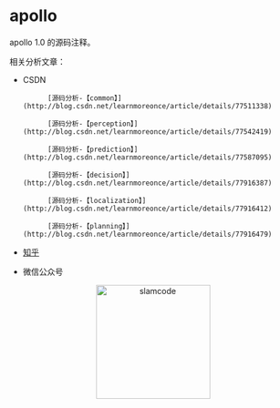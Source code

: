 # apollo 

apollo 1.0 的源码注释。

相关分析文章：


* CSDN

			[源码分析-【common】](http://blog.csdn.net/learnmoreonce/article/details/77511338)

			[源码分析-【perception】](http://blog.csdn.net/learnmoreonce/article/details/77542419)

			[源码分析-【prediction】](http://blog.csdn.net/learnmoreonce/article/details/77587095)

			[源码分析-【decision】](http://blog.csdn.net/learnmoreonce/article/details/77916387)

			[源码分析-【localization】](http://blog.csdn.net/learnmoreonce/article/details/77916412)

			[源码分析-【planning】](http://blog.csdn.net/learnmoreonce/article/details/77916479)

* [知乎](https://zhuanlan.zhihu.com/learnmoreonce)

* 微信公众号

<div  align="center">    
 <img src="https://raw.githubusercontent.com/slam4code/SLAM/master/slamcode.jpg" width = "200" height = "200" alt="slamcode" align=center />
</div>
